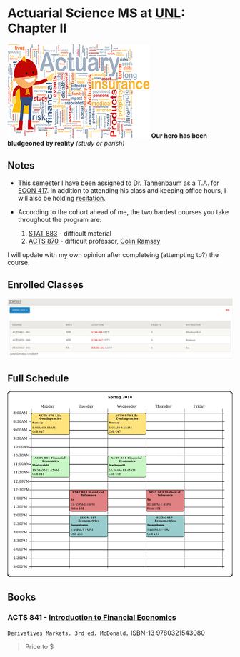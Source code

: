 # Actuarial Science MS at [UNL](http://www.unl.edu/): Chapter II

![Actuary Hero](https://github.com/Infinite-Actuary/Fall-2017/blob/master/images/Actuary-Hero.jpg?raw=true)
**Our hero has been bludgeoned by reality** *(study or perish)*

## Notes

* This semester I have been assigned to [Dr. Tannenbaum](https://cba.unl.edu/people/dtannenbaum/) as a T.A. for [ECON 417](https://bulletin.unl.edu/undergraduate/courses/ECON/417). In addition to attending his class and keeping office hours, I will also be holding [recitation](https://www.urbandictionary.com/define.php?term=recitation).

* According to the cohort ahead of me, the two hardest courses you take throughout the program are:
  1. [STAT 883](https://bulletin.unl.edu/courses/STAT/883) - difficult material
  2. [ACTS 870](https://bulletin.unl.edu/courses/ACTS/470) - difficult professor, [Colin Ramsay](http://www.ratemyprofessors.com/ShowRatings.jsp?tid=2115056)

I will update with my own opinion after completeing (attempting to?) the course.

## Enrolled Classes

![Enrolled Classes](https://github.com/Infinite-Actuary/Spring-2018/blob/master/images/Spring-2018-Enrolled.png)

## Full Schedule

![Spring 2018 Schedule](https://github.com/Infinite-Actuary/Spring-2018/blob/master/images/Schedule-Spring-2018.png)

## Books

### ACTS 841 - [Introduction to Financial Economics](https://bulletin.unl.edu/courses/ACTS/441)
`Derivatives Markets. 3rd ed. McDonald.` [ISBN-13 9780321543080](https://www.amazon.com/s/field-keywords=9780321543080)

>Price to $
